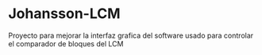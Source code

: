 # Johansson-LCM
Proyecto para mejorar la interfaz grafica del software usado para controlar el comparador de bloques del LCM

